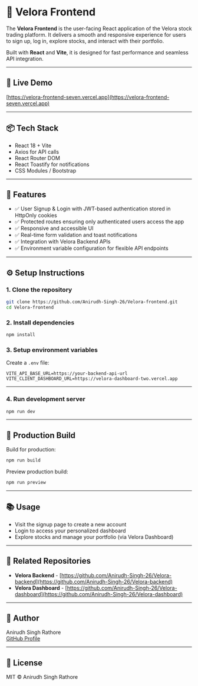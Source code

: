 # 🎨 Velora Frontend

The **Velora Frontend** is the user-facing React application of the Velora stock trading platform. It delivers a smooth and responsive experience for users to sign up, log in, explore stocks, and interact with their portfolio.

Built with **React** and **Vite**, it is designed for fast performance and seamless API integration.

---

## 🔗 Live Demo

[https://velora-frontend-seven.vercel.app](https://velora-frontend-seven.vercel.app)

---

## 📦 Tech Stack

- React 18 + Vite  
- Axios for API calls  
- React Router DOM  
- React Toastify for notifications  
- CSS Modules / Bootstrap  

---

## 🌟 Features

- ✅ User Signup & Login with JWT-based authentication stored in HttpOnly cookies  
- ✅ Protected routes ensuring only authenticated users access the app  
- ✅ Responsive and accessible UI  
- ✅ Real-time form validation and toast notifications  
- ✅ Integration with Velora Backend APIs  
- ✅ Environment variable configuration for flexible API endpoints  

---

## ⚙️ Setup Instructions

### 1. Clone the repository

```bash
git clone https://github.com/Anirudh-Singh-26/Velora-frontend.git
cd Velora-frontend
```

### 2. Install dependencies

```bash
npm install
```

### 3. Setup environment variables

Create a `.env` file:

```env
VITE_API_BASE_URL=https://your-backend-api-url
VITE_CLIENT_DASHBOARD_URL=https://velora-dashboard-two.vercel.app
```

---

### 4. Run development server

```bash
npm run dev
```

---

## 🚀 Production Build

Build for production:

```bash
npm run build
```

Preview production build:

```bash
npm run preview
```

---

## 📚 Usage

- Visit the signup page to create a new account  
- Login to access your personalized dashboard  
- Explore stocks and manage your portfolio (via Velora Dashboard)  

---

## 🔗 Related Repositories

- **Velora Backend** - [https://github.com/Anirudh-Singh-26/Velora-backend](https://github.com/Anirudh-Singh-26/Velora-backend)  
- **Velora Dashboard** - [https://github.com/Anirudh-Singh-26/Velora-dashboard](https://github.com/Anirudh-Singh-26/Velora-dashboard)  

---

## 👤 Author

Anirudh Singh Rathore  
[GitHub Profile](https://github.com/Anirudh-Singh-26)

---

## 📄 License

MIT © Anirudh Singh Rathore
